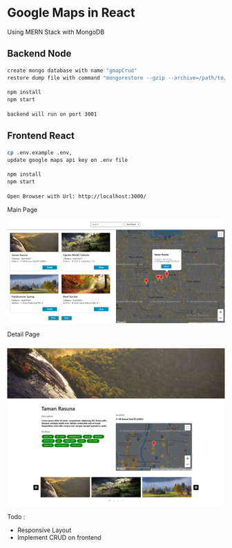 # Google Maps in React

Using MERN Stack with MongoDB


## Backend Node

```bash
create mongo database with name "gmapCrud"
restore dump file with command "mongorestore --gzip --archive=/path/to/gmapCrud.archive"

npm install
npm start

backend will run on port 3001

```


## Frontend React

```bash
cp .env.example .env, 
update google maps api key on .env file

npm install
npm start

Open Browser with Url: http://localhost:3000/

```


Main Page

![Screenshoot](mainPage.png)



Detail Page

![Screenshoot](detailPage.png)



Todo : 
- Responsive Layout
- Implement CRUD on frontend